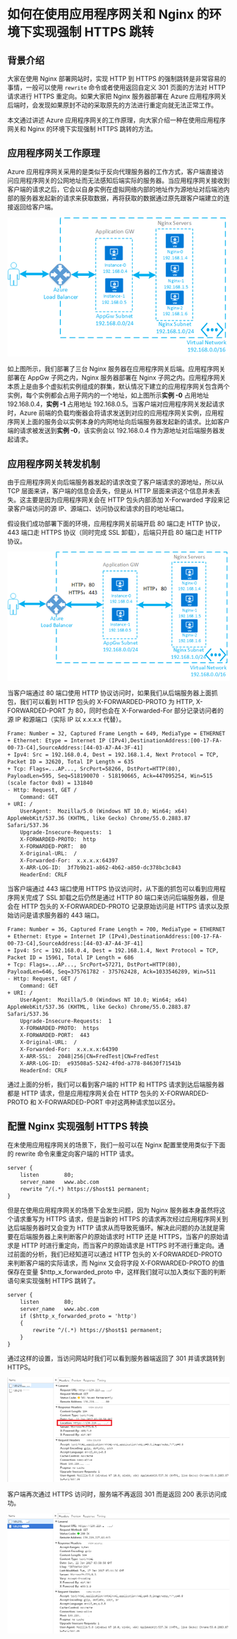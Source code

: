 <properties
    pageTitle="如何在使用应用程序网关和 Nginx 的环境下实现强制 HTTPS 跳转"
    description="如何在使用应用程序网关和 Nginx 的环境下实现强制 HTTPS 跳转"
    service=""
    resource="applicationgateway"
    authors="Fred Li"
    displayOrder=""
    selfHelpType=""
    supportTopicIds=""
    productPesIds=""
    resourceTags="Application Gateway, Nginx, HTTPS, HTTP"
    cloudEnvironments="MoonCake" />
<tags
    ms.service="application-gateway-aog"
    ms.date=""
    wacn.date="03/16/2017" />
# 如何在使用应用程序网关和 Nginx 的环境下实现强制 HTTPS 跳转

## 背景介绍

大家在使用 Nginx 部署网站时，实现 HTTP 到 HTTPS 的强制跳转是非常容易的事情，一般可以使用 `rewrite` 命令或者使用返回自定义 301 页面的方法对 HTTP 请求进行 HTTPS 重定向。如果大家把 Nginx 服务器部署在 Azure 应用程序网关后端时，会发现如果原封不动的采取原先的方法进行重定向就无法正常工作。

本文通过讲述 Azure 应用程序网关的工作原理，向大家介绍一种在使用应用程序网关和 Nginx 的环境下实现强制 HTTPS 跳转的方法。

## 应用程序网关工作原理

Azure 应用程序网关采用的是类似于反向代理服务器的工作方式，客户端直接访问应用程序网关的公网地址而无法感知后端实际的服务器。当应用程序网关接收到客户端的请求之后，它会以自身实例在虚拟网络内部的地址作为源地址对后端池内部的服务器发起新的请求来获取数据，再将获取的数据通过原先跟客户端建立的连接返回给客户端。

![virtual-network](./media/aog-application-gateway-howto-jump-http-to-https/virtual-network.png)

如上图所示，我们部署了三台 Nginx 服务器在应用程序网关后端。应用程序网关部署在 AppGw 子网之内，Nginx 服务器部署在 Nginx 子网之内。应用程序网关本质上是由多个虚拟机实例组成的群集，默认情况下建立的应用程序网关包含两个实例，每个实例都会占用子网内的一个地址，如上图所示**实例 -0** 占用地址 192.168.0.4，**实例 -1** 占用地址 192.168.0.5。当客户端对应用程序网关发起请求时，Azure 前端的负载均衡器会将请求发送到对应的应用程序网关实例，应用程序网关上面的服务会以实例本身的内网地址向后端服务器发起新的请求。比如客户端的请求被发送到**实例 -0**，该实例会以 192.168.0.4 作为源地址对后端服务器发起请求。

## 应用程序网关转发机制

由于应用程序网关向后端服务器发起的请求改变了客户端请求的源地址，所以从 TCP 层面来讲，客户端的信息会丢失，但是从 HTTP 层面来讲这个信息并未丢失。这主要是因为应用程序网关会在 HTTP 包头内部添加 X-Forwarded 字段来记录客户端访问的源 IP、源端口、访问协议和请求的目的地址端口。

假设我们成功部署下面的环境，应用程序网关前端开启 80 端口走 HTTP 协议， 443 端口走 HTTPS 协议（同时完成 SSL 卸载），后端只开启 80 端口走 HTTP 协议。

![virtual-network-2](./media/aog-application-gateway-howto-jump-http-to-https/virtual-network-2.png)

当客户端通过 80 端口使用 HTTP 协议访问时，如果我们从后端服务器上面抓包，我们可以看到 HTTP 包头的 X-FORWARDED-PROTO 为 HTTP, X-FORWARDED-PORT 为 80，同时也会在 X-Forwarded-For 部分记录访问者的源 IP 和源端口（实际 IP 以 x.x.x.x 代替）。

    Frame: Number = 32, Captured Frame Length = 649, MediaType = ETHERNET
    + Ethernet: Etype = Internet IP (IPv4),DestinationAddress:[00-17-FA-00-73-C4],SourceAddress:[44-03-A7-A4-3F-41]
    + Ipv4: Src = 192.168.0.4, Dest = 192.168.1.4, Next Protocol = TCP, Packet ID = 32620, Total IP Length = 635
    + Tcp: Flags=...AP..., SrcPort=58266, DstPort=HTTP(80), PayloadLen=595, Seq=518190070 - 518190665, Ack=447095254, Win=515 (scale factor 0x8) = 131840
    - Http: Request, GET / 
        Command: GET
    + URI: /
        UserAgent:  Mozilla/5.0 (Windows NT 10.0; Win64; x64) AppleWebKit/537.36 (KHTML, like Gecko) Chrome/55.0.2883.87 Safari/537.36
        Upgrade-Insecure-Requests:  1
        X-FORWARDED-PROTO:  http
        X-FORWARDED-PORT:  80
        X-Original-URL:  /
        X-Forwarded-For:  x.x.x.x:64397
        X-ARR-LOG-ID:  3f7b9b21-a862-4b62-a850-dc378bc3c843
        HeaderEnd: CRLF

当客户端通过 443 端口使用 HTTPS 协议访问时，从下面的抓包可以看到应用程序网关完成了 SSL 卸载之后仍然是通过 HTTP 80 端口来访问后端服务器，但是会在 HTTP 包头的 X-FORWARDED-PROTO 记录原始访问是 HTTPS 请求以及原始访问是请求服务器的 443 端口。

    Frame: Number = 36, Captured Frame Length = 700, MediaType = ETHERNET
    + Ethernet: Etype = Internet IP (IPv4),DestinationAddress:[00-17-FA-00-73-C4],SourceAddress:[44-03-A7-A4-3F-41]
    + Ipv4: Src = 192.168.0.4, Dest = 192.168.1.4, Next Protocol = TCP, Packet ID = 15961, Total IP Length = 686
    + Tcp: Flags=...AP..., SrcPort=57271, DstPort=HTTP(80), PayloadLen=646, Seq=375761782 - 375762428, Ack=1033546289, Win=511
    - Http: Request, GET / 
        Command: GET
    + URI: /
        UserAgent:  Mozilla/5.0 (Windows NT 10.0; Win64; x64) AppleWebKit/537.36 (KHTML, like Gecko) Chrome/55.0.2883.87 Safari/537.36
        Upgrade-Insecure-Requests:  1
        X-FORWARDED-PROTO:  https
        X-FORWARDED-PORT:  443
        X-Original-URL:  /
        X-Forwarded-For:  x.x.x.x:64390
        X-ARR-SSL:  2048|256|CN=FredTest|CN=FredTest
        X-ARR-LOG-ID:  e93508a5-5242-4f0d-a778-84630f71541b
        HeaderEnd: CRLF

通过上面的分析，我们可以看到客户端的 HTTP 和 HTTPS 请求到达后端服务器都是 HTTP 请求，但是应用程序网关会在 HTTP 包头的 X-FORWARDED-PROTO 和 X-FORWARDED-PORT 中对这两种请求加以区分。

## 配置 Nginx 实现强制 HTTPS 转换

在未使用应用程序网关的场景下，我们一般可以在 Nginx 配置里使用类似于下面的 rewrite 命令来重定向客户端的 HTTP 请求。

    server {
        listen        80;
        server_name   www.abc.com
        rewrite ^/(.*) https://$host$1 permanent;
    }

但是在使用应用程序网关的场景下会发生问题，因为 Nginx 服务器本身虽然将这个请求重写为 HTTPS 请求，但是当新的 HTTPS 的请求再次经过应用程序网关到达后端服务器时又会变为 HTTP 请求从而导致死循环。解决此问题的办法就是需要在后端服务器上来判断客户的原始请求时 HTTP 还是 HTTPS，当客户的原始请求是 HTTP 时进行重定向，而当客户的原始请求是 HTTPS 时不进行重定向。通过前面的分析，我们已经知道可以通过 HTTP 包头的 X-FORWARDED-PROTO 来判断客户端的实际请求，而 Nginx 又会将字段 X-FORWARDED-PROTO 的值保存在变量 $http_x_forwarded_proto 中，这样我们就可以加入类似下面的判断语句来实现强制 HTTPS 跳转了。

    server {
        listen        80;
        server_name   www.abc.com
        if ($http_x_forwarded_proto = 'http')
        {
            rewrite ^/(.*) https://$host$1 permanent;
        }
    }

通过这样的设置，当访问网站时我们可以看到服务器端返回了 301 并请求跳转到 HTTPS。

![https-301](./media/aog-application-gateway-howto-jump-http-to-https/https-301.png)

客户端再次通过 HTTPS 访问时，服务端不再返回 301 而是返回 200 表示访问成功。

![https-200](./media/aog-application-gateway-howto-jump-http-to-https/https-200.png)
